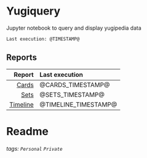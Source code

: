 # Yugiquery
Jupyter notebook to query and display yugipedia data

    Last execution: @TIMESTAMP@

## Reports

|                    Report | Last execution       |
| -------------------------:|:-------------------- |
|       [Cards](Cards.html) | @CARDS_TIMESTAMP@    |
|         [Sets](Sets.html) | @SETS_TIMESTAMP@     |
| [Timeline](Timeline.html) | @TIMELINE_TIMESTAMP@ |


# Readme

###### tags: `Personal` `Private`